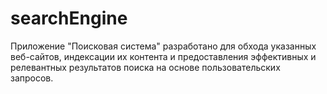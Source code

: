# searchEngine
Приложение "Поисковая система" разработано для обхода указанных веб-сайтов, индексации их контента и предоставления эффективных и релевантных результатов поиска на основе пользовательских запросов.
